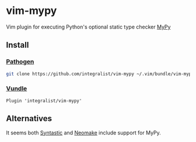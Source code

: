 # vim-mypy

Vim plugin for executing Python's optional static type checker [MyPy](http://mypy-lang.org/)

## Install

### [Pathogen](https://github.com/tpope/vim-pathogen)

```bash
git clone https://github.com/integralist/vim-mypy ~/.vim/bundle/vim-mypy
```

### [Vundle](https://github.com/gmarik/vundle)

```
Plugin 'integralist/vim-mypy'
```

## Alternatives

It seems both [Syntastic](https://github.com/vim-syntastic/syntastic) and [Neomake](https://github.com/neomake/neomake) include support for MyPy.
